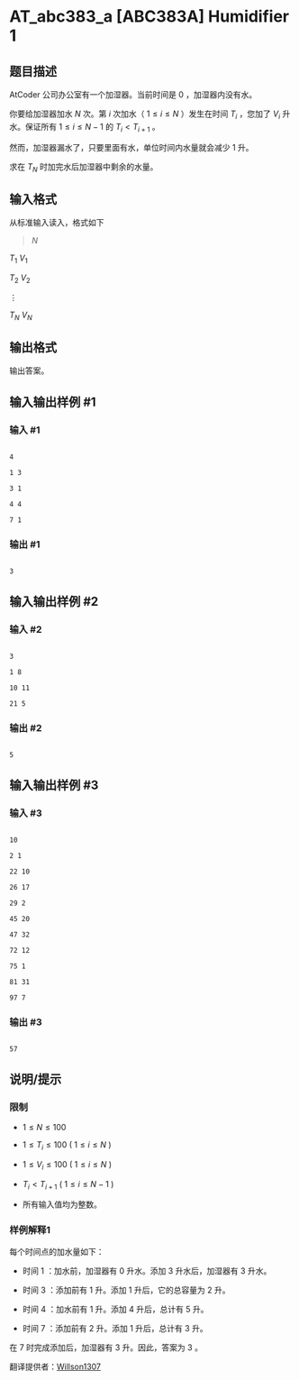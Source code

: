 # AT_abc383_a [ABC383A] Humidifier 1

## 题目描述

AtCoder 公司办公室有一个加湿器。当前时间是 $0$ ，加湿器内没有水。

你要给加湿器加水 $N$ 次。第 $i$ 次加水（ $1 \leq i \leq N$ ）发生在时间 $T_i$ ，您加了 $V_i$ 升水。保证所有 $1 \leq i \leq N-1$ 的 $T_i < T_{i+1}$ 。

然而，加湿器漏水了，只要里面有水，单位时间内水量就会减少 $1$ 升。

求在 $T_N$ 时加完水后加湿器中剩余的水量。

## 输入格式

从标准输入读入，格式如下


>$N$
$T_1$ $V_1$
$T_2$ $V_2$
$\vdots$
$T_N$ $V_N$

## 输出格式

输出答案。

## 输入输出样例 #1

### 输入 #1

```
4
1 3
3 1
4 4
7 1
```

### 输出 #1

```
3
```

## 输入输出样例 #2

### 输入 #2

```
3
1 8
10 11
21 5
```

### 输出 #2

```
5
```

## 输入输出样例 #3

### 输入 #3

```
10
2 1
22 10
26 17
29 2
45 20
47 32
72 12
75 1
81 31
97 7
```

### 输出 #3

```
57
```

## 说明/提示

### 限制

- $1 \leq N \leq 100$
- $1 \leq T_i \leq 100$ ( $1 \leq i \leq N$ )
- $1 \leq V_i \leq 100$ ( $1 \leq i \leq N$ )
- $T_i < T_{i+1}$ ( $1 \leq i \leq N-1$ )
- 所有输入值均为整数。

### 样例解释1

每个时间点的加水量如下：

- 时间 $1$ ：加水前，加湿器有 $0$ 升水。添加 $3$ 升水后，加湿器有 $3$ 升水。
- 时间 $3$ ：添加前有 $1$ 升。添加 $1$ 升后，它的总容量为 $2$ 升。
- 时间 $4$ ：加水前有 $1$ 升。添加 $4$ 升后，总计有 $5$ 升。
- 时间 $7$ ：添加前有 $2$ 升。添加 $1$ 升后，总计有 $3$ 升。

在 $7$ 时完成添加后，加湿器有 $3$ 升。因此，答案为 $3$ 。

翻译提供者：[Willson1307](https://www.luogu.com.cn/user/1016880)